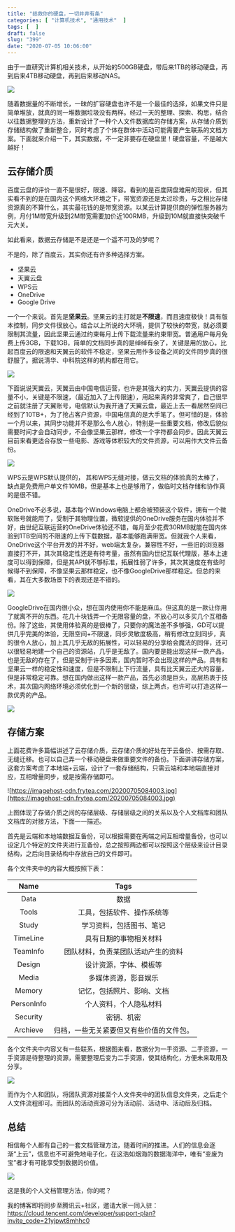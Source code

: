 ```yaml
---
title: "拯救你的硬盘，一切井井有条"
categories: [ "计算机技术", "通用技术"  ]
tags: [  ]
draft: false
slug: "399"
date: "2020-07-05 10:06:00"
---
```


由于一直研究计算机相关技术，从开始的500GB硬盘，带后来1TB的移动硬盘，再到后来4TB移动硬盘，再到后来移动NAS。

![](https://imagehost-cdn.frytea.com/images/archives/20200705100710.png)

随着数据量的不断增长，一昧的扩容硬盘也许不是一个最佳的选择，如果文件只是简单堆放，就真的同一堆数据垃圾没有两样。经过一天的整理、探索、构思，结合以往数据整理的方法，重新设计了一种个人文件数据库的存储方案，从存储介质到存储结构做了重新整合，同时考虑了个体在群体中活动可能需要产生联系的文档方案。下面就来介绍一下，其实数据，不一定非要存在硬盘里！硬盘容量，不是越大越好！

## 云存储介质

百度云盘的评价一直不是很好，限速、降容。看到的是百度网盘难用的现状，但其实看不到的是在国内这个网络大环境之下，带宽资源还是太过珍贵，与之相比存储资源真的不算什么，其实最花钱的是带宽资源。以某云计算提供商的弹性服务器为例，月付1M带宽升级到2M带宽需要加价近100RMB，升级到10M就直接快突破千元大关。

如此看来，数据云存储是不是还是一个遥不可及的梦呢？

不是的，除了百度云，其实你还有许多种选择方案。

- 坚果云
- 天翼云盘
- WPS云
- OneDrive
- Google Drive

一个一个来说。首先是**坚果云**。坚果云的主打就是**不限速**，而且速度极快！具有版本控制，同步文件很放心。结合以上所说的大环境，提供了较快的带宽，就必须要限制其流量，因此坚果云通过约束每月上传下载流量来约束带宽。普通用户每月免费上传3GB，下载1GB，简单的文档同步真的是绰绰有余了，关键是用的放心，比起百度云的限速和天翼云的软件不稳定，坚果云用作多设备之间的文件同步真的很舒服了。据说清华、中科院这样的机构都在用它。

![](https://imagehost-cdn.frytea.com/images/archives/20200705100841.png)

下面说说天翼云，天翼云由中国电信运营，也许是其强大的实力，天翼云提供的容量不小，关键是不限速，（最近加入了上传限速），用起来真的非常爽了，自己很早之前就注册了天翼账号，电信默认为我开通了天翼云盘，最近上去一看居然空间已经到了10TB+，为了抢占客户资源，中国电信真的是大手笔了。但可惜的是，体验一个月以来，其同步功能并不是那么令人放心，特别是一些重要文档，修改后貌似需要时间才会自动同步，不会像坚果云那样，修改一个字符都会同步。因此天翼云目前来看更适合存放一些电影、游戏等体积较大的文件资源，可以用作大文件云备份。

![](https://imagehost-cdn.frytea.com/images/archives/20200705100903.png)

WPS云是WPS默认提供的， 其和WPS无缝对接，做云文档的体验真的太棒了，缺点是免费用户单文件10MB，但是基本上也是够用了，做临时文档存储和协作真的是很不错。

OneDrive不必多说，基本每个Windows电脑上都会被预装这个软件，拥有一个微软账号就能用了，受制于其物理位置，微软提供的OneDrive服务在国内体验并不好，由世纪互联运营的OneDrive体验还不错，每月至少花费30RMB就能在国内体验到1TB空间的不限速的上传下载数据，基本能够跑满带宽。但就我个人来看，OneDrive这个平台开发的并不好，web端太复杂，兼容性不好，一些旧的浏览器直接打不开，其次其稳定性还是有待考量，虽然有国内世纪互联代理版，基本上速度可以得到保障，但是其API就不够标准，拓展性弱了许多，其次其速度在有些时候得不到保障，不像坚果云那样稳定，也不像GoogleDrive那样稳定。但总的来看，其在大多数场景下的表现还是不错的。

![](https://imagehost-cdn.frytea.com/images/archives/20200705100953.png)

GoogleDrive在国内很小众，想在国内使用你不能是麻瓜。但这真的是一款让你用了就离不开的东西。花几十块钱弄一个无限容量的盘，不放心可以多买几个互相备份。除了这些，其使用体验真的是很棒了，只要你的魔法差不多够强，GD可以提供几乎完美的体验，无限空间+不限速，同步灵敏度极高，稍有修改立刻同步，真的很令人放心，加上其几乎无敌的拓展性，可以轻易的分享给会魔法的同伴，还可以很轻易地建一个自己的资源站，几乎是无敌了。国内要是能出现这样一款产品，也是无敌的存在了，但是受制于许多因素，国内暂时不会出现这样的产品。具有和坚果云一样的稳定性和速度，但是不限制上下行流量，具有比天翼云还大的容量，但是非常稳定可靠。想在国内做出这样一款产品，首先必须是巨头，高层热衷于技术，其次国内网络环境必须优化到一个新的层级，综上两点，也许可以打造这样一款优秀的产品。

![](https://imagehost-cdn.frytea.com/images/archives/20200705101026.png)

## 存储方案

上面花费许多篇幅讲述了云存储介质，云存储介质的好处在于云备份、按需存取、无缝迁移。也可以自己弄一个移动硬盘来做重要文件的备份。下面讲讲存储方案，这套方案考虑了本地端+云端，设计了一套存储结构，只需云端和本地端直接对应，互相增量同步，或是按需存储即可。

![https://imagehost-cdn.frytea.com/20200705084003.jpg](https://imagehost-cdn.frytea.com/20200705084003.jpg)

上图体现了存储介质之间的存储层级、存储层级之间的关系以及个人文档库和团队文档库的对接方法，下面一一描述。

首先是云端和本地端数据互备份，可以根据需要在两端之间互相增量备份，也可以设定几个特定的文件夹进行互备份，总之按照两边都可以按照这个层级来设计目录结构，之后向目录结构中存放自己的文件即可。

各个文件夹中的内容大概按照下表：

Name | Tags
:--: | :--:
Data | 数据
Tools | 工具，包括软件、操作系统等
Study | 学习资料，包括图书、笔记
TimeLine | 具有日期的事物相关材料
TeamInfo | 团队材料，负责某团队活动产生的资料
Design | 设计资源，字体、模板等
Media | 多媒体资源，影音娱乐
Memory | 记忆，包括照片、影响、文档
PersonInfo | 个人资料，个人隐私材料
Security | 密钥、机密
Archieve | 归档，一些无关紧要但又有些价值的文件包。

各个文件夹中内容又有一些联系，根据图来看，数据分为一手资源、二手资源，一手资源是待整理的资源，需要整理后变为二手资源，使其结构化，方便未来取用及分享。

![](https://imagehost-cdn.frytea.com/images/archives/20200705101055.png)

而作为个人和团队，将团队资源对接至个人文件夹中的团队信息文件夹，之后走个人文件流程即可。而团队的活动资源可分为活动前、活动中、活动后及归档。

## 总结

相信每个人都有自己的一套文档管理方法，随着时间的推进。人们的信息会逐渐“上云”，信息也不可避免地电子化，在这浩如烟海的数据海洋中，唯有“变废为宝”者才有可能享受到数据的价值。

![](https://imagehost-cdn.frytea.com/images/archives/20200705101136.png)

这是我的个人文档管理方法，你的呢？

我的博客即将同步至腾讯云+社区，邀请大家一同入驻：https://cloud.tencent.com/developer/support-plan?invite_code=21yjpwt8mhhc0